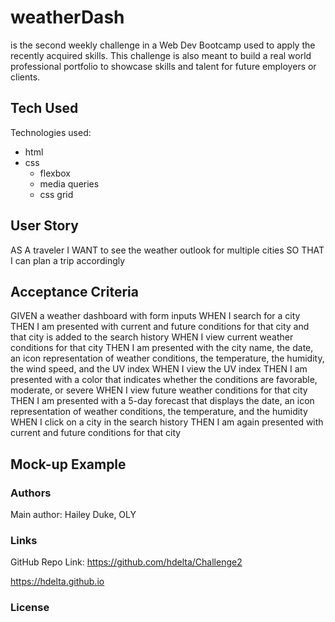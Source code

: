 # weatherDash

is the second weekly challenge in a Web Dev Bootcamp used to apply the recently acquired skills. This challenge is also meant to build a real world professional portfolio to showcase skills and talent for future employers or clients.

## Tech Used

Technologies used:
 - html
 - css
    - flexbox
    - media queries
    - css grid

## User Story

AS A traveler
I WANT to see the weather outlook for multiple cities
SO THAT I can plan a trip accordingly

## Acceptance Criteria

GIVEN a weather dashboard with form inputs
WHEN I search for a city
THEN I am presented with current and future conditions for that city and that city is added to the search history
WHEN I view current weather conditions for that city
THEN I am presented with the city name, the date, an icon representation of weather conditions, the temperature, the humidity, the wind speed, and the UV index
WHEN I view the UV index
THEN I am presented with a color that indicates whether the conditions are favorable, moderate, or severe
WHEN I view future weather conditions for that city
THEN I am presented with a 5-day forecast that displays the date, an icon representation of weather conditions, the temperature, and the humidity
WHEN I click on a city in the search history
THEN I am again presented with current and future conditions for that city

## Mock-up Example

### Authors

Main author: Hailey Duke, OLY

### Links

GitHub Repo Link:
https://github.com/hdelta/Challenge2

https://hdelta.github.io


### License